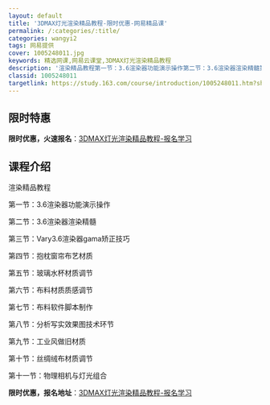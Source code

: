 ```yaml
---
layout: default
title: '3DMAX灯光渲染精品教程-限时优惠-网易精品课'
permalink: /:categories/:title/
categories: wangyi2
tags: 网易提供
cover: 1005248011.jpg
keywords: 精选网课,网易云课堂,3DMAX灯光渲染精品教程
description: '渲染精品教程第一节：3.6渲染器功能演示操作第二节：3.6渲染器渲染精髓第三节：Vary3.6渲染器gama矫正技巧第四'
classid: 1005248011
targetlink: https://study.163.com/course/introduction/1005248011.htm?share=1&shareId=1025206652&utm_campaign=share&utm_medium=iphoneShare&utm_source=&utm_u=1025206652
---
```


## 限时特惠

**限时优惠，火速报名**：[3DMAX灯光渲染精品教程-报名学习](https://study.163.com/course/introduction/1005248011.htm?share=1&shareId=1025206652&utm_campaign=share&utm_medium=iphoneShare&utm_source=&utm_u=1025206652)

## 课程介绍

渲染精品教程

第一节：3.6渲染器功能演示操作

第二节：3.6渲染器渲染精髓

第三节：Vary3.6渲染器gama矫正技巧

第四节：抱枕窗帘布艺材质

第五节：玻璃水杯材质调节

第六节：布料材质质感调节

第七节：布料软件脚本制作

第八节：分析写实效果图技术环节

第九节：工业风做旧材质

第十节：丝绸绒布材质调节

第十一节：物理相机与灯光组合

**限时优惠，报名地址**：[3DMAX灯光渲染精品教程-报名学习](https://study.163.com/course/introduction/1005248011.htm?share=1&shareId=1025206652&utm_campaign=share&utm_medium=iphoneShare&utm_source=&utm_u=1025206652)

